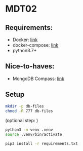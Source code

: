 # MDT02

## Requirements:

- Docker: [link](https://docs.docker.com/engine/install/ubuntu/)
- docker-compose: [link](https://docs.docker.com/compose/install/)
- python3.7+

## Nice-to-haves:

- MongoDB Compass: [link](https://www.mongodb.com/try/download/compass)

## Setup

```bash
mkdir -p db-files
chmod -R 777 db-files
```

(optional step: )

```bash
python3 -m venv .venv
source .venv/bin/activate
```


```bash
pip3 install -r requirements.txt
```
